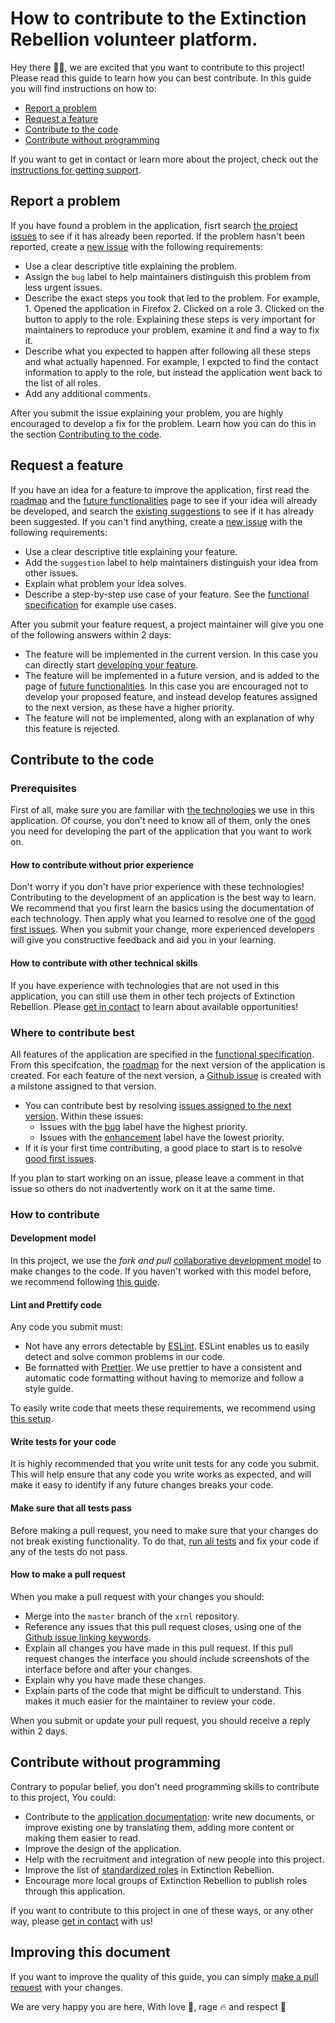 # How to contribute to the Extinction Rebellion volunteer platform. 

Hey there :wave::smile:, we are excited that you want to contribute to this project! Please read this guide to learn how you can best contribute. In this guide you will find instructions on how to:
  * [Report a problem](https://github.com/xrnl/aginun/blob/master/CONTRIBUTING.md#report-a-problem)
  * [Request a feature](https://github.com/xrnl/aginun/blob/master/CONTRIBUTING.md#request-a-feature)
  * [Contribute to the code](https://github.com/xrnl/aginun/blob/master/CONTRIBUTING.md#contribute-to-the-code)
  * [Contribute without programming](https://github.com/xrnl/aginun/blob/master/CONTRIBUTING.md#contribute-without-programming)

If you want to get in contact or learn more about the project, check out the [instructions for getting support](https://github.com/xrnl/aginun/blob/master/SUPPORT.md).

## Report a problem

If you have found a problem in the application, fisrt search [the project issues](https://github.com/xrnl/aginun/issues?q=is%3Aissue+is%3Aopen+label%3Abug) to see if it has already been reported. If the problem hasn't been reported, create a [new issue](https://github.com/xrnl/aginun/issues/new) with the following requirements: 

* Use a clear descriptive title explaining the problem.
* Assign the `bug` label to help maintainers distinguish this problem from less urgent issues.  
* Describe the exact steps you took that led to the problem. For example, 1. Opened the application in Firefox 2. Clicked on a role 3. Clicked on the button to apply to the role. Explaining these steps is very important for maintainers to reproduce your problem, examine it and find a way to fix it.  
* Describe what you expected to happen after following all these steps and what actually hapenned. For example, I expcted to find the contact information to apply to the role, but instead the application went back to the list of all roles. 
* Add any additional comments.  

After you submit the issue explaining your problem, you are highly encouraged to develop a fix for the problem. Learn how you can do this in the section [Contributing to the code](https://github.com/xrnl/aginun/blob/master/CONTRIBUTING.md#Contributing-to-the-code). 

## Request a feature

If you have an idea for a feature to improve the application, first read the [roadmap](https://github.com/xrnl/aginun/wiki/Roadmap) and the [future functionalities](https://github.com/xrnl/aginun/wiki/Future-functionalities) page to see if your idea will already be developed, and search the [existing suggestions](https://github.com/xrnl/aginun/issues?q=is%3Aopen+is%3Aissue+label%3Asuggestion) to see if it has already been suggested. If you can't find anything, create a [new issue](https://github.com/xrnl/aginun/issues/new) with the following requirements: 

* Use a clear descriptive title explaining your feature. 
* Add the `suggestion` label to help maintainers distinguish your idea from other issues.
* Explain what problem your idea solves.
* Describe a step-by-step use case of your feature. See the [functional specification](https://github.com/xrnl/aginun/wiki/Functional-Specification) for example use cases.  

After you submit your feature request, a project maintainer will give you one of the following answers within 2 days:

* The feature will be implemented in the current version. In this case you can directly start [developing your feature](https://github.com/xrnl/aginun/blob/master/CONTRIBUTING.md#how-to-contribute). 
* The feature will be implemented in a future version, and is added to the page of [future functionalities](https://github.com/xrnl/aginun/wiki/Future-functionalities). In this case you are encouraged not to develop your proposed feature, and instead develop features assigned to the next version, as these have a higher priority. 
* The feature will not be implemented, along with an explanation of why this feature is rejected. 

## Contribute to the code

### Prerequisites

First of all, make sure you are familiar with [the technologies](https://github.com/xrnl/aginun/wiki/Architecture#technologies) we use in this application. Of course, you don't need to know all of them, only the ones you need for developing the part of the application that you want to work on.

#### How to contribute without prior experience

Don't worry if you don't have prior experience with these technologies! Contributing to the development of an application is the best way to learn. We recommend that you first learn the basics using the documentation of each technology. Then apply what you learned to resolve one of the [good first issues](https://github.com/xrnl/aginun/issues?q=is%3Aopen+is%3Aissue+milestone%3A%22next+version%22+label%3A%22good+first+issue%22). When you submit your change, more experienced developers will give you constructive feedback and aid you in your learning.

#### How to contribute with other technical skills 

If you have experience with technologies that are not used in this application, you can still use them in other tech projects of Extinction Rebellion. Please [get in contact](https://github.com/xrnl/aginun/blob/master/SUPPORT.md) to learn about available opportunities!

### Where to contribute best

All features of the application are specified in the [functional specification](https://github.com/xrnl/aginun/wiki/Functional-Specification). From this specifcation, the [roadmap](https://github.com/xrnl/aginun/wiki/Roadmap) for the next version of the application is created. For each feature of the next version, a [Github issue](https://github.com/xrnl/aginun/issues) is created with a milstone assigned to that version. 
  
  * You can contribute best by resolving [issues assigned to the next version](https://github.com/xrnl/aginun/issues?q=is%3Aopen+is%3Aissue+milestone%3A%22next+version%22). Within these issues:
    * Issues with the [bug](https://github.com/xrnl/aginun/issues?q=is%3Aopen+is%3Aissue+milestone%3A%22next+version%22+label%3Abug) label have the highest priority.
	* Issues with the [enhancement](https://github.com/xrnl/aginun/issues?q=is%3Aopen+is%3Aissue+milestone%3A%22next+version%22+label%3Aenhancement) label have the lowest priority.
  * If it is your first time contributing, a good place to start is to resolve [good first issues](https://github.com/xrnl/aginun/issues?q=is%3Aopen+is%3Aissue+milestone%3A%22next+version%22+label%3A%22good+first+issue%22).

If you plan to start working on an issue, please leave a comment in that issue so others do not inadvertently work on it at the same time.

### How to contribute

#### Development model

In this project, we use the _fork and pull_ [collaborative development model](https://help.github.com/en/github/collaborating-with-issues-and-pull-requests/about-collaborative-development-models) to make changes to the code. If you haven't worked with this model before, we recommend following [this guide](https://blog.scottlowe.org/2015/01/27/using-fork-branch-git-workflow/).  

#### Lint and Prettify code

Any code you submit must:
  * Not have any errors detectable by [ESLint](https://eslint.org/). ESLint enables us to easily detect and solve common problems in our code.  
  * Be formatted with [Prettier](https://prettier.io/). We use prettier to have a consistent and automatic code formatting without having to memorize and follow a style guide. 

To easily write code that meets these requirements, we recommend using [this setup](https://github.com/xrnl/aginun/wiki/Recommended-setup).

#### Write tests for your code

It is highly recommended that you write unit tests for any code you submit. This will help ensure that any code you write works as expected, and will make it easy to identify if any future changes breaks your code.  

#### Make sure that all tests pass

Before making a pull request, you need to make sure that your changes do not break existing functionality. To do that, [run all tests](https://github.com/xrnl/aginun#testing) and fix your code if any of the tests do not pass. 

#### How to make a pull request

When you make a pull request with your changes you should:
  * Merge into the `master` branch of the `xrnl` repository.
  * Reference any issues that this pull request closes, using one of the [Github issue linking keywords](https://help.github.com/en/github/managing-your-work-on-github/linking-a-pull-request-to-an-issue#linking-a-pull-request-to-an-issue-using-a-keyword).
  * Explain all changes you have made in this pull request. If this pull request changes the interface you should include screenshots of the interface before and after your changes.  
  * Explain why you have made these changes.
  * Explain parts of the code that might be difficult to understand. This makes it much easier for the maintainer to review your code. 

When you submit or update your pull request, you should receive a reply within 2 days.

## Contribute without programming 

Contrary to popular belief, you don't need programming skills to contribute to this project, You could:
  * Contribute to the [application documentation](https://github.com/xrnl/aginun/wiki): write new documents, or improve existing one by translating them, adding more content or making them easier to read.
  * Improve the design of the application.
  * Help with the recruitment and integration of new people into this project.  
  * Improve the list of [standardized roles](https://drive.google.com/file/d/1KYau2qSltZUTjWH8EcyGhBNnJ_S8PbWR/view) in Extinction Rebellion. 
  * Encourage more local groups of Extinction Rebellion to publish roles through this application.  

If you want to contribute to this project in one of these ways, or any other way, please [get in contact](https://github.com/xrnl/aginun/blob/master/SUPPORT.md) with us!

## Improving this document 

If you want to improve the quality of this guide, you can simply [make a pull request](https://github.com/xrnl/aginun/blob/master/CONTRIBUTING.md#How-to-make-a-pull-request) with your changes.

We are very happy you are here,
With love :green_heart:, rage :fire: and respect :seedling:
